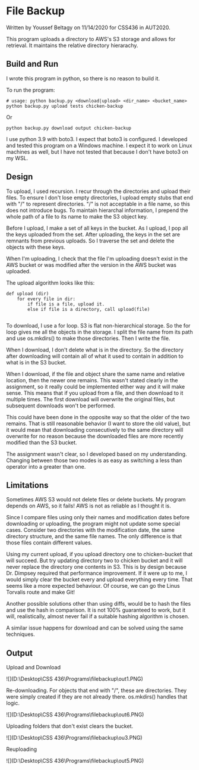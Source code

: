# File Backup 

Written by Youssef Beltagy on 11/14/2020 for CSS436 in AUT2020.

This program uploads a directory to AWS's S3 storage and allows for retrieval. It maintains the relative directory hierarachy.

## Build and Run

I wrote this program in python, so there is no reason to build it.

To run the program:

```
# usage: python backup.py <download|upload> <dir_name> <bucket_name>
python backup.py upload tests chicken-backup
```

Or

```
python backup.py download output chicken-backup
```

I use python 3.9 with boto3. I expect that boto3 is configured. I developed and tested this program on a Windows machine. I expect it to work on Linux machines as well, but I have not tested that because I don't have boto3 on my WSL.

## Design

To upload, I used recursion. I recur through the directories and upload their files. To ensure I don't lose empty directories, I upload empty stubs that end with "/" to represent directories. "/" is not acceptable in a file name, so this does not introduce bugs. To maintain hierarchal information, I prepend the whole path of a file to its name to make the S3 object key.

Before I upload, I make a set of all keys in the bucket. As I upload, I pop all the keys uploaded from the set. After uploading, the keys in the set are remnants from previous uploads. So I traverse the set and delete the objects with these keys.

When I'm uploading, I check that the file I'm uploading doesn't exist in the AWS bucket or was modified after the version in the AWS bucket was uploaded.

The upload algorithm looks like this:

```
def upload (dir)
    for every file in dir:
        if file is a file, upload it.
        else if file is a directory, call upload(file)
    
```

To download, I use a for loop. S3 is flat non-hierarchical storage. So the for loop gives me all the objects in the storage. I split the file name from its path and use os.mkdirs() to make those directories. Then I write the file.

When I download, I don't delete what is in the directory. So the directory after downloading will contain all of what it used to contain in addition to what is in the S3 bucket.

When I download, if the file and object share the same name and relative location, then the newer one remains. This wasn't stated clearly in the assignment, so it really could be implemented either way and it will make sense. This means that if you upload from a file, and then download to it multiple times. The first download will overwrite the original files, but subsequent downloads won't be performed.

This could have been done in the opposite way so that the older of the two remains. That is still reasonable behavior (I want to store the old value), but it would mean that downloading consecutively to the same directory will overwrite for no reason because the downloaded files are more recently modified than the S3 bucket.

The assignment wasn't clear, so I developed based on my understanding. Changing between those two modes is as easy as switching a less than operator into a greater than one.

## Limitations

Sometimes AWS S3 would not delete files or delete buckets. My program depends on AWS, so it fails! AWS is not as reliable as I thought it is.

Since I compare files using only their names and modification dates before downloading or uploading, the program might not update some special cases. Consider two directories with the modification date, the same directory structure, and the same file names. The only difference is that those files contain different values.

Using my current upload, if you upload directory one to chicken-bucket that will succeed. But try updating directory two to chicken bucket and it will never replace the directory one contents in S3. This is by design because Dr. Dimpsey required that performance improvement. If it were up to me, I would simply clear the bucket every and upload everything every time. That seems like a more expected behaviour. Of course, we can go the Linus Torvalis route and make Git!

Another possible solutions other than using diffs, would be to hash the files and use the hash in comparison. It is not 100% guaranteed to work, but it will, realistically, almost never fail if a suitable hashing algorithm is chosen.

A similar issue happens for download and can be solved using the same techniques.

## Output

Upload and Download

![](D:\Desktop\CSS 436\Programs\filebackup\out1.PNG)

Re-downloading. For objects that end with "/", these are directories. They were simply created if they are not already there. os.mkdirs() handles that logic.

![](D:\Desktop\CSS 436\Programs\filebackup\out6.PNG)

Uploading folders that don't exist clears the bucket.

![](D:\Desktop\CSS 436\Programs\filebackup\ou3.PNG)

Reuploading

![](D:\Desktop\CSS 436\Programs\filebackup\out5.PNG)